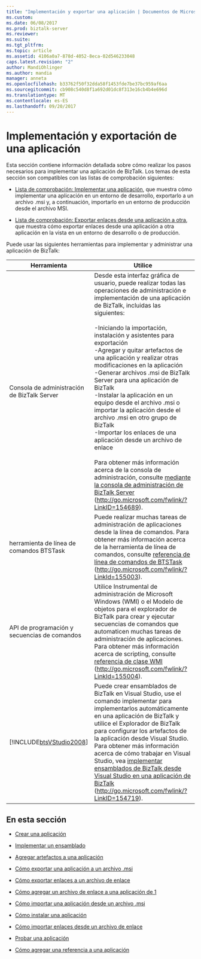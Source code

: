 ```yaml
---
title: "Implementación y exportar una aplicación | Documentos de Microsoft"
ms.custom: 
ms.date: 06/08/2017
ms.prod: biztalk-server
ms.reviewer: 
ms.suite: 
ms.tgt_pltfrm: 
ms.topic: article
ms.assetid: 4106a0a7-878d-4052-8eca-02d546233048
caps.latest.revision: "2"
author: MandiOhlinger
ms.author: mandia
manager: anneta
ms.openlocfilehash: b33762f50f32dda58f1453fde7be37bc959af6aa
ms.sourcegitcommit: cb908c540d8f1a692d01dc8f313e16cb4b4e696d
ms.translationtype: MT
ms.contentlocale: es-ES
ms.lasthandoff: 09/20/2017
---
```

# <a name="deploying-and-exporting-an-application"></a>Implementación y exportación de una aplicación
Esta sección contiene información detallada sobre cómo realizar los pasos necesarios para implementar una aplicación de BizTalk. Los temas de esta sección son compatibles con las listas de comprobación siguientes:  
  
-   [Lista de comprobación: Implementar una aplicación](../technical-guides/checklist-deploying-an-application.md), que muestra cómo implementar una aplicación en un entorno de desarrollo, exportarlo a un archivo .msi y, a continuación, importarlo en un entorno de producción desde el archivo MSI.  
  
-   [Lista de comprobación: Exportar enlaces desde una aplicación a otra](../technical-guides/checklist-exporting-bindings-from-one-application-to-another.md), que muestra cómo exportar enlaces desde una aplicación a otra aplicación en la vista en un entorno de desarrollo o de producción.  
  
 Puede usar las siguientes herramientas para implementar y administrar una aplicación de BizTalk:  
  
|Herramienta|Utilice|  
|----------|---------|  
|Consola de administración de BizTalk Server|Desde esta interfaz gráfica de usuario, puede realizar todas las operaciones de administración e implementación de una aplicación de BizTalk, incluidas las siguientes:<br /><br /> -Iniciando la importación, instalación y asistentes para exportación<br />-Agregar y quitar artefactos de una aplicación y realizar otras modificaciones en la aplicación<br />-Generar archivos .msi de BizTalk Server para una aplicación de BizTalk<br />-Instalar la aplicación en un equipo desde el archivo .msi o importar la aplicación desde el archivo .msi en otro grupo de BizTalk<br />-Importar los enlaces de una aplicación desde un archivo de enlace<br /><br /> Para obtener más información acerca de la consola de administración, consulte [mediante la consola de administración de BizTalk Server](http://go.microsoft.com/fwlink/?LinkID=154689) (http://go.microsoft.com/fwlink/?LinkID=154689).|  
|herramienta de línea de comandos BTSTask|Puede realizar muchas tareas de administración de aplicaciones desde la línea de comandos. Para obtener más información acerca de la herramienta de línea de comandos, consulte [referencia de línea de comandos de BTSTask](http://go.microsoft.com/fwlink/?LinkId=155003) (http://go.microsoft.com/fwlink/?LinkId=155003).|  
|API de programación y secuencias de comandos|Utilice Instrumental de administración de Microsoft Windows (WMI) o el Modelo de objetos para el explorador de BizTalk para crear y ejecutar secuencias de comandos que automaticen muchas tareas de administración de aplicaciones. Para obtener más información acerca de scripting, consulte [referencia de clase WMI](http://go.microsoft.com/fwlink/?LinkId=155004) (http://go.microsoft.com/fwlink/?LinkId=155004).|  
|[!INCLUDE[btsVStudio2008](../includes/btsvstudio2008-md.md)]|Puede crear ensamblados de BizTalk en Visual Studio, use el comando implementar para implementarlos automáticamente en una aplicación de BizTalk y utilice el Explorador de BizTalk para configurar los artefactos de la aplicación desde Visual Studio. Para obtener más información acerca de cómo trabajar en Visual Studio, vea [implementar ensamblados de BizTalk desde Visual Studio en una aplicación de BizTalk](http://go.microsoft.com/fwlink/?LinkID=154719) (http://go.microsoft.com/fwlink/?LinkID=154719).|  
  
## <a name="in-this-section"></a>En esta sección  
  
-   [Crear una aplicación](../technical-guides/creating-an-application.md)  
  
-   [Implementar un ensamblado](../technical-guides/deploying-an-assembly.md)  
  
-   [Agregar artefactos a una aplicación](../technical-guides/adding-artifacts-to-an-application.md)  
  
-   [Cómo exportar una aplicación a un archivo .msi](../technical-guides/how-to-export-an-application-to-an-msi-file.md)  
  
-   [Cómo exportar enlaces a un archivo de enlace](../technical-guides/how-to-export-bindings-to-a-binding-file.md)  
  
-   [Cómo agregar un archivo de enlace a una aplicación de 1](../technical-guides/how-to-add-a-binding-file-to-an-application1.md)  
  
-   [Cómo importar una aplicación desde un archivo .msi](../technical-guides/how-to-import-an-application-from-an-msi-file.md)  
  
-   [Cómo instalar una aplicación](../technical-guides/how-to-install-an-application.md)  
  
-   [Cómo importar enlaces desde un archivo de enlace](../technical-guides/how-to-import-bindings-from-a-binding-file.md)  
  
-   [Probar una aplicación](../technical-guides/testing-an-application.md)  
  
-   [Cómo agregar una referencia a una aplicación](../technical-guides/how-to-add-a-reference-to-an-application.md)